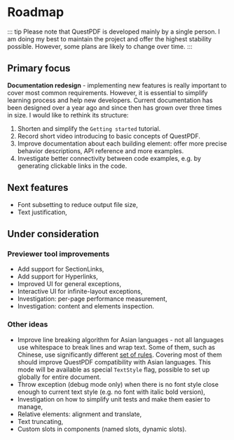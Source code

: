 # Roadmap

::: tip
Please note that QuestPDF is developed mainly by a single person. I am doing my best to maintain the project and offer the highest stability possible. However, some plans are likely to change over time.
:::

## Primary focus

**Documentation redesign** - implementing new features is really important to cover most common requirements. However, it is essential to simplify learning process and help new developers. Current documentation has been designed over a year ago and since then has grown over three times in size. I would like to rethink its structure:

1) Shorten and simplify the `Getting started` tutorial.
2) Record short video introducing to basic concepts of QuestPDF.
3) Improve documentation about each building element: offer more precise behavior descriptions, API reference and more examples.
5) Investigate better connectivity between code examples, e.g. by generating clickable links in the code.

## Next features

- Font subsetting to reduce output file size,
- Text justification,

## Under consideration

### Previewer tool improvements

- Add support for SectionLinks,
- Add support for Hyperlinks,
- Improved UI for general exceptions,
- Interactive UI for infinite-layout exceptions,
- Investigation: per-page performance measurement,
- Investigation: content and elements inspection.

### Other ideas

- Improve line breaking algorithm for Asian languages - not all languages use whitespace to break lines and wrap text. Some of them, such as Chinese, use significantly different [set of rules](https://en.wikipedia.org/wiki/Line_breaking_rules_in_East_Asian_languages). Covering most of them should improve QuestPDF compatibility with Asian languages. This mode will be available as special `TextStyle` flag, possible to set up globally for entire document.
- Throw exception (debug mode only) when there is no font style close enough to current text style (e.g. no font with italic bold version),
- Investigation on how to simplify unit tests and make them easier to manage,
- Relative elements: alignment and translate,
- Text truncating,
- Custom slots in components (named slots, dynamic slots).
